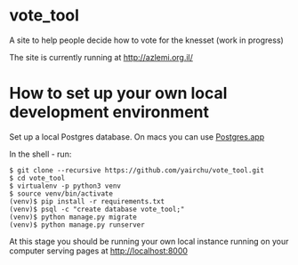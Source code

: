 vote_tool
=========

A site to help people decide how to vote for the knesset (work in progress)

The site is currently running at http://azlemi.org.il/

How to set up your own local development environment
====================================================

Set up a local Postgres database. On macs you can use [Postgres.app](http://postgresapp.com)

In the shell - run:

    $ git clone --recursive https://github.com/yairchu/vote_tool.git
    $ cd vote_tool
    $ virtualenv -p python3 venv
    $ source venv/bin/activate
    (venv)$ pip install -r requirements.txt
    (venv)$ psql -c "create database vote_tool;"
    (venv)$ python manage.py migrate
    (venv)$ python manage.py runserver

At this stage you should be running your own local instance running on your computer serving pages at [http://localhost:8000](http://localhost:8000)
